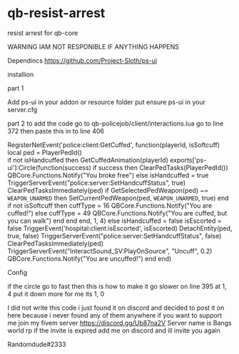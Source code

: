 # qb-resist-arrest
resist arrest for qb-core

WARNING IAM NOT RESPONIBLE IF ANYTHING HAPPENS

Dependincs 
https://github.com/Project-Sloth/ps-ui

installion 

part 1

Add ps-ui in your addon or resource folder
put ensure ps-ui in your server.cfg

part 2
to add the code go to qb-policejob/client/interactions.lua
go to line 372 then paste this in to line 406

RegisterNetEvent('police:client:GetCuffed', function(playerId, isSoftcuff)
    local ped = PlayerPedId()   
    if not isHandcuffed then
        GetCuffedAnimation(playerId)
            exports['ps-ui']:Circle(function(success) 
                if success then 
                    ClearPedTasks(PlayerPedId())
                    QBCore.Functions.Notify("You broke free")
                else 
            isHandcuffed = true
            TriggerServerEvent("police:server:SetHandcuffStatus", true)
            ClearPedTasksImmediately(ped)
            if GetSelectedPedWeapon(ped) ~= `WEAPON_UNARMED` then
                SetCurrentPedWeapon(ped, `WEAPON_UNARMED`, true)
            end
            if not isSoftcuff then
                cuffType = 16
                QBCore.Functions.Notify("You are cuffed!")
            else
                cuffType = 49
                QBCore.Functions.Notify("You are cuffed, but you can walk")
            end
        end
    end, 1, 4)
    else
        isHandcuffed = false
        isEscorted = false
        TriggerEvent('hospital:client:isEscorted', isEscorted)
        DetachEntity(ped, true, false)
        TriggerServerEvent("police:server:SetHandcuffStatus", false)
        ClearPedTasksImmediately(ped)
        TriggerServerEvent("InteractSound_SV:PlayOnSource", "Uncuff", 0.2)
        QBCore.Functions.Notify("You are uncuffed!")
    end
end)

Config

if the circle go to fast then this is how to make it go slower
on line 395 at 1, 4 put it down more for me its 1, 0 



I did not write this code i just found it on discord and decided to post it on here because i never found any of them anywhere 
if you want to support me join my fivem server 
https://discord.gg/Ub87na2V
Server name is Bangs world rp
if the invite is expired add me on discord and ill invite you again 

Randomdude#2333



